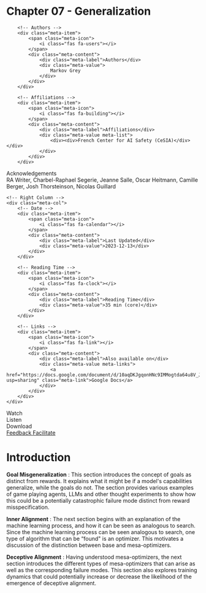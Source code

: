 # Chapter 07 - Generalization

<div class="meta-grid">
    <!-- Left Column -->
    <div class="meta-col">

        <!-- Authors -->
        <div class="meta-item">
            <span class="meta-icon">
                <i class="fas fa-users"></i>
            </span>
            <div class="meta-content">
                <div class="meta-label">Authors</div>
                <div class="meta-value">
                    Markov Grey
                </div>
            </div>
        </div>
        
        <!-- Affiliations -->
        <div class="meta-item">
            <span class="meta-icon">
                <i class="fas fa-building"></i>
            </span>
            <div class="meta-content">
                <div class="meta-label">Affiliations</div>
                <div class="meta-value meta-list">
                    <div><div>French Center for AI Safety (CeSIA)</div></div>
                </div>
            </div>
        </div>

<!-- Acknowledgements section -->
<div class="meta-item">
    <span class="meta-icon">
        <i class="fas fa-heart"></i>
    </span>
    <div class="meta-content">
        <div class="meta-label">Acknowledgements</div>
        <div class="meta-value">
            RA Writer, Charbel-Raphael Segerie, Jeanne Salle, Oscar Heitmann, Camille Berger, Josh Thorsteinson, Nicolas Guillard
        </div>
    </div>
</div>
    </div>

    <!-- Right Column -->
    <div class="meta-col">
        <!-- Date -->
        <div class="meta-item">
            <span class="meta-icon">
                <i class="fas fa-calendar"></i>
            </span>
            <div class="meta-content">
                <div class="meta-label">Last Updated</div>
                <div class="meta-value">2023-12-13</div>
            </div>
        </div>
        
        <!-- Reading Time -->
		<div class="meta-item">
			<span class="meta-icon">
				<i class="fas fa-clock"></i>
			</span>
			<div class="meta-content">
				<div class="meta-label">Reading Time</div>
				<div class="meta-value">35 min (core)</div>
			</div>
		</div>
        
        <!-- Links -->
        <div class="meta-item">
            <span class="meta-icon">
                <i class="fas fa-link"></i>
            </span>
            <div class="meta-content">
                <div class="meta-label">Also available on</div>
                <div class="meta-value meta-links">
                    <a href="https://docs.google.com/document/d/10aqDKJgqonHNc9IMMogtda64u8V_JsPlbuzruBMUmAU/edit?usp=sharing" class="meta-link">Google Docs</a>
                </div>
            </div>
        </div>
    </div>
</div>

<div class="action-buttons">
    <div class="action-button disabled" data-tippy-content="Video coming soon">
        <i class="fas fa-video"></i>
        <span>Watch</span>
    </div>
    <div class="action-button disabled" data-tippy-content="Audio coming soon">
        <i class="fas fa-headphones"></i>
        <span>Listen</span>
    </div>
    <div class="action-button disabled" data-tippy-content="PDF coming soon">
        <i class="fas fa-file-pdf"></i>
        <span>Download</span>
    </div>
    <a href="https://forms.gle/ZsA4hEWUx1ZrtQLL9" class="action-button">
        <i class="fas fa-comment"></i>
        <span>Feedback</span>
    </a>
    <a href="https://docs.google.com/document/d/1uQooTncb7Hw2NhITtr3S5iGHqT6cvj74c0SZ4Unad_M/edit?usp=sharing" class="action-button">
        <i class="fas fa-users"></i>
        <span>Facilitate</span>
    </a>
</div>

# Introduction

**Goal Misgeneralization** : This section introduces the concept of goals as distinct from rewards. It explains what it might be if a model's capabilities generalize, while the goals do not. The section provides various examples of game playing agents, LLMs and other thought experiments to show how this could be a potentially catastrophic failure mode distinct from reward misspecification.

**Inner Alignment** : The next section begins with an explanation of the machine learning process, and how it can be seen as analogous to search. Since the machine learning process can be seen analogous to search, one type of algorithm that can be “found" is an optimizer. This motivates a discussion of the distinction between base and mesa-optimizers.

**Deceptive Alignment** : Having understood mesa-optimizers, the next section introduces the different types of mesa-optimizers that can arise as well as the corresponding failure modes. This section also explores training dynamics that could potentially increase or decrease the likelihood of the emergence of deceptive alignment.
